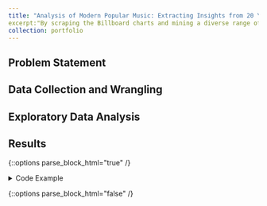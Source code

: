 ```yaml
---
title: "Analysis of Modern Popular Music: Extracting Insights from 20 Years of Music"
excerpt:"By scraping the Billboard charts and mining a diverse range of features, I sought to discover what makes a song "popular" in in my generation".<img src='/images/genre_weeks.png' width='500' height='300'>"
collection: portfolio
---
```


## Problem Statement


## Data Collection and Wrangling


## Exploratory Data Analysis


## Results

{::options parse_block_html="true" /}

<details>
  <summary markdown="span">
    Code Example
  </summary>

```python
  def func()
```
  
</details>

{::options parse_block_html="false" /}

